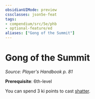 ```yaml
---
obsidianUIMode: preview
cssclasses: json5e-feat
tags:
- compendium/src/5e/phb
- optional-feature/ed
aliases: ["Gong of the Summit"]
---
```

# Gong of the Summit
*Source: Player's Handbook p. 81*  

**Prerequisite**: 6th-level

You can spend 3 ki points to cast [shatter](2-Mechanics/CLI/spells/shatter.md).